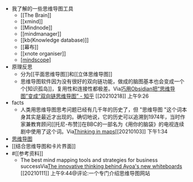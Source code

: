 - 我了解的一些思维导图工具
    - [[The Brain]]
    - [[xmind]]
    - [[Mindnode]]
    - [[mindmanager]]
    - [[kb(Knowledge database)]]
    - [[幕布]]
    - [[xnote organiser]]
    - [[mindscope]](ipad)
- 原理反思
    - 分为[[平面思维导图]]和[[立体思维导图]]  
    - 思维导图软件因为没有很好的双向链功能，做成的脑图基本也会变成一个个[知识孤岛]]，复用性和连接性都极差。Via[巧用Obsidian把“思维导图”变成“双向链思维导图” - 知乎](https://zhuanlan.zhihu.com/p/269279110) [[20210218]] 上午9:26
- facts
    - 人类用思维导图思考问题已经有几千年的历史了，但 "思维导图 "这个词本身其实是最近才出现的。确切地说，它的历史可以追溯到1974年，当时作家兼教育顾问[[托尼-布赞]]在BBC的一部名为《用你的脑袋》的电视连续剧中使用了这个词。Via[Thinking in maps](https://www.notion.so/Thinking-in-maps-a86fa6723708431c996e3cc782acf314)[[20210103]] 下午1:34
- [思维导图 ](brain://api.thebrain.com/g7PXu0IyM0ucARb24SvxiA/6AiC3SmcD0ynGVk4RFfm1g/%E6%80%9D%E7%BB%B4%E5%AF%BC%E5%9B%BE)
- [[结合思维导图和卡片界面]]
- #[[参考资料]]
    - The best mind mapping tools and strategies for business successVia[The innovative thinking behind Ayoa's new whiteboards](https://mindmappingsoftwareblog.com/ayoa-new-whiteboards/) [[20210111]] 上午9:44@评论:一个专门介绍思维导图网站
